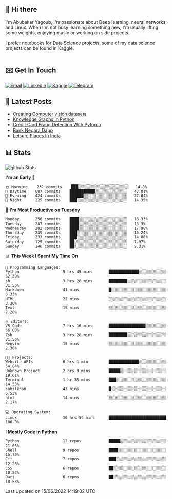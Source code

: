 ## 👋 Hi there

I'm Abubakar Yagoub, I'm passionate about Deep learning, neural networks, and
Linux. When I'm not busy learning something new, I'm usually lifting some
weights, enjoying music or working on side projects.

I prefer notebooks for Data Science projects, some of my data science projects
can be found in Kaggle. <br> <br>

## ✉️ Get In Touch

[![Email](https://img.shields.io/badge/Email-f1f1f1?style=for-the-badge&logo=gmail&logoColor=0f111a)](mailto:hi@blacksuan19.dev)
[![LinkedIn](https://img.shields.io/badge/LinkedIn-0077B5?style=for-the-badge&logo=linkedin&logoColor=white)](https://www.linkedin.com/in/blacksuan19/)
[![Kaggle](https://img.shields.io/badge/Kaggle-5acfff?style=for-the-badge&logo=kaggle&logoColor=white)](http://kaggle.com/abubakaryagob/)
[![Telegram](https://img.shields.io/badge/Telegram-2CA5E0?style=for-the-badge&logo=telegram&logoColor=white)](https://t.me/blacksuan19)

## 📩 Latest Posts

<!-- BLOG-POST-LIST:START -->
- [Creating Computer vision datasets](http://blacksuan19.dev/blog/creating-datasets/)
- [Knowledge Graphs in Python](http://blacksuan19.dev/projects/Knowledge_Graphs/)
- [Credit Card Fraud Detection With Pytorch](http://blacksuan19.dev/projects/credit-card-fraud-detection-with-pytorch/)
- [Bank Negara Dapp](http://blacksuan19.dev/projects/bank-negara/)
- [Leisure Places In India](http://blacksuan19.dev/projects/leisure-places-in-india/)
<!-- BLOG-POST-LIST:END -->

## 📊 Stats

![github Stats](https://github-readme-stats.vercel.app/api?username=blacksuan19&theme=github_dark&show_icons=true&count_private=true&custom_title=Github%20Stats&hide_border=true)

<!--START_SECTION:waka-->
**I'm an Early 🐤** 

```text
🌞 Morning    232 commits    ███░░░░░░░░░░░░░░░░░░░░░░   14.8% 
🌆 Daytime    687 commits    ███████████░░░░░░░░░░░░░░   43.81% 
🌃 Evening    424 commits    ██████░░░░░░░░░░░░░░░░░░░   27.04% 
🌙 Night      225 commits    ███░░░░░░░░░░░░░░░░░░░░░░   14.35%

```
📅 **I'm Most Productive on Tuesday** 

```text
Monday       256 commits    ████░░░░░░░░░░░░░░░░░░░░░   16.33% 
Tuesday      287 commits    ████░░░░░░░░░░░░░░░░░░░░░   18.3% 
Wednesday    282 commits    ████░░░░░░░░░░░░░░░░░░░░░   17.98% 
Thursday     239 commits    ███░░░░░░░░░░░░░░░░░░░░░░   15.24% 
Friday       233 commits    ███░░░░░░░░░░░░░░░░░░░░░░   14.86% 
Saturday     125 commits    ██░░░░░░░░░░░░░░░░░░░░░░░   7.97% 
Sunday       146 commits    ██░░░░░░░░░░░░░░░░░░░░░░░   9.31%

```


📊 **This Week I Spent My Time On** 

```text
💬 Programming Languages: 
Python                   5 hrs 45 mins       █████████████░░░░░░░░░░░░   52.39% 
sh                       3 hrs 28 mins       ████████░░░░░░░░░░░░░░░░░   31.56% 
Markdown                 41 mins             █░░░░░░░░░░░░░░░░░░░░░░░░   6.33% 
HTML                     22 mins             ░░░░░░░░░░░░░░░░░░░░░░░░░   3.36% 
Text                     15 mins             ░░░░░░░░░░░░░░░░░░░░░░░░░   2.28%

🔥 Editors: 
VS Code                  7 hrs 16 mins       ████████████████░░░░░░░░░   66.08% 
Zsh                      3 hrs 28 mins       ████████░░░░░░░░░░░░░░░░░   31.56% 
Neovim                   15 mins             ░░░░░░░░░░░░░░░░░░░░░░░░░   2.36%

🐱‍💻 Projects: 
Website APIs             6 hrs 1 min         █████████████░░░░░░░░░░░░   54.84% 
Unknown Project          2 hrs 9 mins        █████░░░░░░░░░░░░░░░░░░░░   19.61% 
Terminal                 1 hr 35 mins        ███░░░░░░░░░░░░░░░░░░░░░░   14.53% 
sahilkhan                43 mins             █░░░░░░░░░░░░░░░░░░░░░░░░   6.53% 
html                     14 mins             ░░░░░░░░░░░░░░░░░░░░░░░░░   2.17%

💻 Operating System: 
Linux                    10 hrs 59 mins      █████████████████████████   100.0%

```

**I Mostly Code in Python** 

```text
Python                   12 repos            █████░░░░░░░░░░░░░░░░░░░░   21.05% 
Shell                    9 repos             ████░░░░░░░░░░░░░░░░░░░░░   15.79% 
C++                      7 repos             ███░░░░░░░░░░░░░░░░░░░░░░   12.28% 
CSS                      6 repos             ██░░░░░░░░░░░░░░░░░░░░░░░   10.53% 
Dart                     6 repos             ██░░░░░░░░░░░░░░░░░░░░░░░   10.53%

```



 Last Updated on 15/06/2022 14:19:02 UTC
<!--END_SECTION:waka-->
